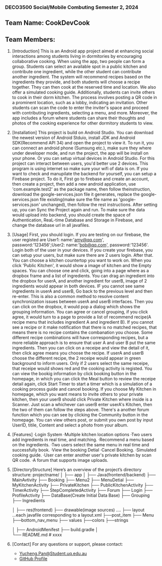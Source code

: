 ### DECO3500 Social/Mobile Combuting Semester 2, 2024 
## Team Name: CookDevCook
## Team Members: 

1. [Introduction]
   This is an Android app project aimed at enhancing social interactions among students living in dormitories by encouraging collaborative cooking. When using the app, two people can form a group. Students can select an available     spot in a public kitchen and contribute one ingredient, while the other student can contribute another ingredient. The system will recommend recipes based on the ingredients they provide, and both students will choose a recipe     together. They can then cook at the reserved time and location. We also offer a simulated cooking guide.
   Additionally, students can invite others to cook in their dorm kitchen. The process involves posting a QR code in a prominent location, such as a lobby, indicating an invitation. Other students can scan the code to enter the       inviter's space and proceed with contributing ingredients, selecting a menu, and more.
   Moreover, the app includes a forum where students can share their thoughts and photos of the cooking experience for other dormitory students to view.

2. [Installation]
   This project is build on Android Studio. You can download the newest version of Android Stduio, install JDK and Android SDK(Recommend API 34) and open the project to view it. To run it, you can connect an android phone
   (Sumsung etc.), make sure they where under developer mode, and run the project, the app will be install on your phone. Or you can setup virtual devices in Android Studio.
   For this project can interact between users, you'd better use 2 devices.
   This program is using internet so make sure your wifi of data is on. If you want to check and manupilate the backend for yourself, you can setup a Firebase project. To do it, First go to firebase and create an
   account, then create a project, then add a new android application, use 'com.example.test2' as the package name, then follow theinstruction, download the google-services.json file it generates, replace the
   google-services.json file existing(make sure the file name as 'google-services.json' unchanged), then follow the rest instructions. After setting up, you can
   Sync the Project again and run. To make sure the data would upload into backend, you should create the space of Authentication, ReaL-time Database and Storage in Firebase, and change the database url in all javafiles.   
4. [Usage]
   First, you should login. If you are testing on our firebase, the user registed are User1: name:'amy@qq.com', password:'123456';User2: name:'bob@qq.com', password:'123456'. Login both of the user in your devices.
   If you create your firebase, you can setup your users, but make sure there are 2 users login. 
   After that. You can choose a kitchen countertop you want to work on. When you click 'Public Kitchen', it would show a image of kitchen and the Empty spaces. You can choose one and click, going into a page where as a dropbox frame
   and a list of ingredients. You can drag an ingredient into the dropbox for userA, and another ingredient for userB, image of 2 ingredients would appear in both devices. IF you cannot see same ingredients in userA and userB,
   Go back to the previous level and then re-enter. This is also a common method to resolve content synchronization issues between userA and userB interfaces. Then you can click on the dropbox, it would pop a dialog which shows
   the grouping information. You can agree or cancel grouping, if you click agree, it would turn to a page to provide a list of recommend recipe(A recipe menu that includes ingredient A and ingredient B). If you cannot see a recipe
   or it make notification that there is no matched recipes, that means there is no recipe contains the combanation you choose. Some different recipe combinations will have corresponding recipes, but a more reliable approach is to
   ensure that user A and user B put the same ingredients. Then you can click on a receipe and view the detail of it, then click agree means you choose the recipe. If userA and userB choose the different recipe, the 2 receipe would
   appear in green background to inform users. Only if 2 users select the same receipe, that receipe would shows red and the cooking activity is registed. You can view the bookig information by click booking button in the homepage,
   in which you can click the Meal button to review the receipe detail again, click Start Timer to start a timer which is a simulation of a cooking process guide and cancel booking.
   If you choose My Kitchen in homepage, which you want means to invite others to your private kitchen, then your userB should click Private Kitchen where inside is a Scanner. Just scan a whichever can userB enter userA's Kitchen,
   then the two of them can follow the steps above.
   There's a another forum function which you can see by clicking the Community button in the homepage. You can view others post, or submit you own post by input UserID, titile, Content and select a photo from your album.


   
6. [Features]
·Login System
·Multiple kitchen location options
·Two users add ingredients in real time, and matching.
·Recommend a menu based on the ingredients.
·Two users select the same menu in real time and successfully book.
·View the booking Detial
·Cancel Booking.
·Simulated cooking guide.
·User can enter another user's private kitchen by scan QR code.
·A forum that supports image uploads.


8. [DirectoryStructure]
    Here’s an overview of the project’s directory structure:
    projectname/
    │ 
    ├── app
    │   ├── Java(frontend/backend)
             ├── MainAvtivity
             ├── Booking
             ├── Menu2
             ├── MenuDetial
             ├── MyKitchenActivity
             ├── PrivateKitchen
             ├── PublicKitchenActivity
             ├── TimerActivity
             ├── StepCompletedActivity
             ├── Forum
             ├── Login
             ├── ProfileActivity
             ├── DataBase(Create Initial Data Base)
                    ├── Grouping
                    ├── Ingredients
           
    │   ├── res(frontend)
             ├── drawable(image sources)
                    ....
             ├── layout
                    ...each javafile corresponding to a layout.xml
                    ├──post_item
             ├── Menu
                    ├──bottom_nav_menu
             ├── values
                    ├──colors
                    ├──strings
             

    │
    ├── AndroidMenifest
    ├── build.gradle
    │   
    └── README.md         # xxxx



11. [Contact] 
    For any questions or support, please contact:
    - Yucheng.Pan@Student.uq.edu.au
    - [GitHub Profile](https://github.com/1222226/DECO3500)
